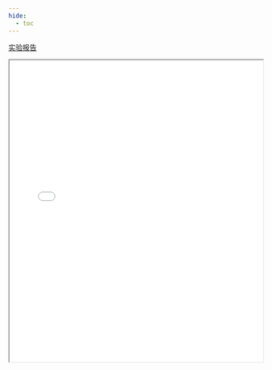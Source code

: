 ```yaml
---
hide:
  - toc
---
```

[实验报告](./Wlab4.pdf)
<iframe src="../Wlab4.pdf" width="100%" height="600px"></iframe>
